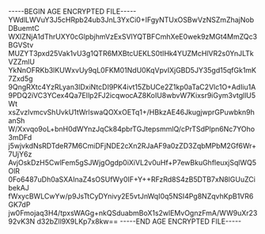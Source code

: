 -----BEGIN AGE ENCRYPTED FILE-----
YWdlLWVuY3J5cHRpb24ub3JnL3YxCi0+IFgyNTUxOSBwVzNSZmZhajNobDBuemtC
WXlZNjA1dThrUXY0cGlpbjhmVzExSVlYQTBFCmhXeE0wek9zMGt4MmZQc3BGVStv
MUZYT3pxd25Vak1vU3g1QTR6MXBtcUEKLS0tIHk4YUZMcHlVR2s0YnJLTkVZZmlU
YkNnOFRKb3lKUWxvUy9qL0FKM01NdU0KqVpvIXjGBD5JY35gd15qfGk1mK7Zxd5g
9QngRXtc4YzRLyan3lDxiNtcDI9PK4ivt15ZbUCe2Z1kp0aTaC2Vlc1O+AdIiu1A
9PDQ2iVC3YCex4Qa7EIlp2FJ2icqwocAZ8KoIU8wbvW7Kixsr9iGym3vtgllU5Wt
xsZvzlvmcvShUvkU1tWrlswaQOXxOETq1+/HBkzAE46JkugjwprGPuwbkn9hanSh
W/Xxvqo9oL+bnH0dWYnzJqCk84pbrTGJtepsmmlQ/cPrTSdPlpn6Nc7YOho3mDFd
j5wjvkdNsRDTdeR7M6CmiDFjNDE2cXn2RJaAF9a0zZD3ZqbMPbM2Gf6Wr+7UjY6z
AvjOskDzH5CwlFem5gSJWjgOgdp0iXiVL2v0uHf+P7ewBkuGhfleuxjSqlWQ5OlR
0Fo6487uDh0aSXAInaZ4sOSUfWy0IF+Y++RFzRd8S4zB5DTB7xN8lGUuZCibekAJ
fWxycBWLCwYw/p9JsTtCyDYnivy2E5vtJnWqI0q5NSI4Pg8NZqvhKpB1VR6GK7dP
jw0Fmojaq3H4/tpxsWAGg+nkQSduabmBoX1s2wlEMvOgnzFmA/WW9uXr2392vK3N
d32bZll9X9LKp7x8kw==
-----END AGE ENCRYPTED FILE-----
